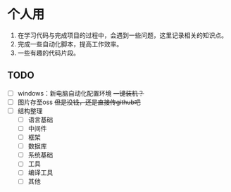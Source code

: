 # 个人用

1. 在学习代码与完成项目的过程中，会遇到一些问题，这里记录相关的知识点。
2. 完成一些自动化脚本，提高工作效率。
3. 一些有趣的代码片段。

## TODO

- [ ] windows：新电脑自动化配置环境 ~~一键装机？~~
- [ ] 图片存至oss ~~但是没钱，还是直接传github吧~~
- [ ] 结构整理
  - [ ] 语言基础
  - [ ] 中间件
  - [ ] 框架
  - [ ] 数据库
  - [ ] 系统基础
  - [ ] 工具
  - [ ] 编译工具
  - [ ] 其他
